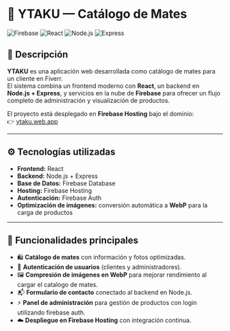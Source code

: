 # 🧉 YTAKU — Catálogo de Mates

![Firebase](https://img.shields.io/badge/Firebase-Hosting-orange?logo=firebase)
![React](https://img.shields.io/badge/Frontend-React-blue?logo=react)
![Node.js](https://img.shields.io/badge/Backend-Node.js-green?logo=node.js)
![Express](https://img.shields.io/badge/API-Express-black?logo=express)

## 📌 Descripción

**YTAKU** es una aplicación web desarrollada como catálogo de mates para un cliente en Fiverr.  
El sistema combina un frontend moderno con **React**, un backend en **Node.js + Express**, y servicios en la nube de **Firebase** para ofrecer un flujo completo de administración y visualización de productos.  

El proyecto está desplegado en **Firebase Hosting** bajo el dominio:  
👉 [ytaku.web.app](https://ytaku.web.app)

---

## ⚙️ Tecnologías utilizadas

- **Frontend:** React  
- **Backend:** Node.js + Express  
- **Base de Datos:** Firebase Database  
- **Hosting:** Firebase Hosting  
- **Autenticación:** Firebase Auth  
- **Optimización de imágenes:** conversión automática a **WebP** para la carga de productos 

---

## 🚀 Funcionalidades principales

- 🛍️ **Catálogo de mates** con información y fotos optimizadas.  
- 🔑 **Autenticación de usuarios** (clientes y administradores).  
- 🖼️ **Compresión de imágenes en WebP** para mejorar rendimiento al cargar el catalogo de mates.
- 📬 **Formulario de contacto** conectado al backend en Node.js.  
- ⚡ **Panel de administración** para gestión de productos con login utilizando firebase auth.
- ☁️ **Despliegue en Firebase Hosting** con integración continua.  
